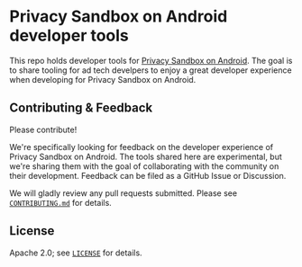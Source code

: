 # Privacy Sandbox on Android developer tools 
This repo holds developer tools for [Privacy Sandbox on Android](https://privacysandbox.com/android). The goal is to share tooling for ad tech develpers to enjoy a great developer experience when developing for Privacy Sandbox on Android.

## Contributing & Feedback
Please contribute! 

We're specifically looking for feedback on the developer experience of Privacy Sandbox on Android. The tools shared here are experimental, but we're sharing them with the goal of collaborating with the community on their development. Feedback can be filed as a GitHub Issue or Discussion.

We will gladly review any pull requests submitted. Please see [`CONTRIBUTING.md`](CONTRIBUTING.md) for details.

## License

Apache 2.0; see [`LICENSE`](LICENSE) for details.
